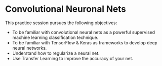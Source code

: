 # Convolutional Neuronal Nets

This practice session pursues the following objectives:
- To	be	familiar	with	convolutional	neural	nets as	a	powerful	supervised	machine	learning classification	technique.
- To	be	familiar	with	TensorFlow &	Keras as	frameworks to	develop	deep	neural	networks.
- Understand	how	to	regularize	a	neural	net.
- Use	Transfer	Learning	to	improve	the	accuracy	of	your	net.

